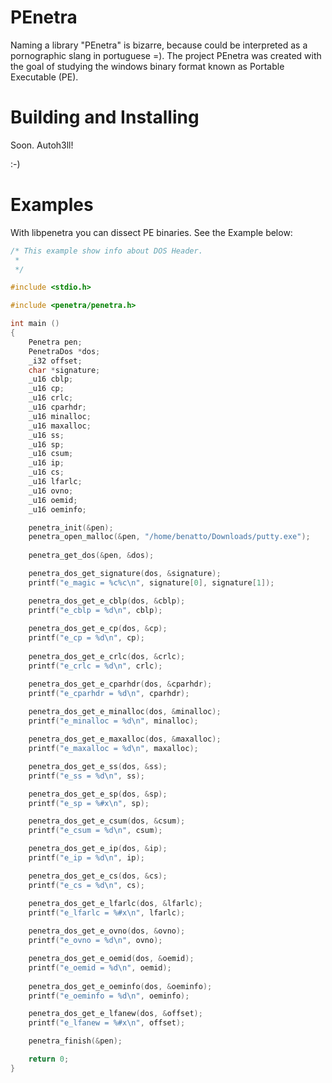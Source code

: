 PEnetra
=======

Naming a library "PEnetra" is bizarre, because could be interpreted as a
pornographic slang in portuguese =). The project PEnetra was created with the
goal of studying the windows binary format known as Portable Executable (PE).


Building and Installing
=======================

Soon. Autoh3ll!

:-)

Examples
==========

With libpenetra you can dissect PE binaries. See the Example below:

```c
/* This example show info about DOS Header.
 *
 */

#include <stdio.h>

#include <penetra/penetra.h>

int main ()
{	
	Penetra pen;
	PenetraDos *dos;
	_i32 offset;
	char *signature;
	_u16 cblp;
	_u16 cp;
	_u16 crlc;
	_u16 cparhdr;
	_u16 minalloc;
	_u16 maxalloc;
	_u16 ss;
	_u16 sp;
	_u16 csum;
	_u16 ip;
	_u16 cs;
	_u16 lfarlc;
	_u16 ovno;
	_u16 oemid;
	_u16 oeminfo;

	penetra_init(&pen);
	penetra_open_malloc(&pen, "/home/benatto/Downloads/putty.exe");
	
	penetra_get_dos(&pen, &dos);

	penetra_dos_get_signature(dos, &signature);
	printf("e_magic = %c%c\n", signature[0], signature[1]);

	penetra_dos_get_e_cblp(dos, &cblp);
	printf("e_cblp = %d\n", cblp);
	
	penetra_dos_get_e_cp(dos, &cp);
	printf("e_cp = %d\n", cp);
	
	penetra_dos_get_e_crlc(dos, &crlc);
	printf("e_crlc = %d\n", crlc);

	penetra_dos_get_e_cparhdr(dos, &cparhdr);
	printf("e_cparhdr = %d\n", cparhdr);
	
	penetra_dos_get_e_minalloc(dos, &minalloc);
	printf("e_minalloc = %d\n", minalloc);

	penetra_dos_get_e_maxalloc(dos, &maxalloc);
	printf("e_maxalloc = %d\n", maxalloc);

	penetra_dos_get_e_ss(dos, &ss);
	printf("e_ss = %d\n", ss);

	penetra_dos_get_e_sp(dos, &sp);
	printf("e_sp = %#x\n", sp);

	penetra_dos_get_e_csum(dos, &csum);
	printf("e_csum = %d\n", csum);

	penetra_dos_get_e_ip(dos, &ip);
	printf("e_ip = %d\n", ip);

	penetra_dos_get_e_cs(dos, &cs);
	printf("e_cs = %d\n", cs);

	penetra_dos_get_e_lfarlc(dos, &lfarlc);
	printf("e_lfarlc = %#x\n", lfarlc);
	
	penetra_dos_get_e_ovno(dos, &ovno);
	printf("e_ovno = %d\n", ovno);

	penetra_dos_get_e_oemid(dos, &oemid);
	printf("e_oemid = %d\n", oemid);
	
	penetra_dos_get_e_oeminfo(dos, &oeminfo);
	printf("e_oeminfo = %d\n", oeminfo);

	penetra_dos_get_e_lfanew(dos, &offset);
	printf("e_lfanew = %#x\n", offset);

	penetra_finish(&pen);

	return 0;
}


```
